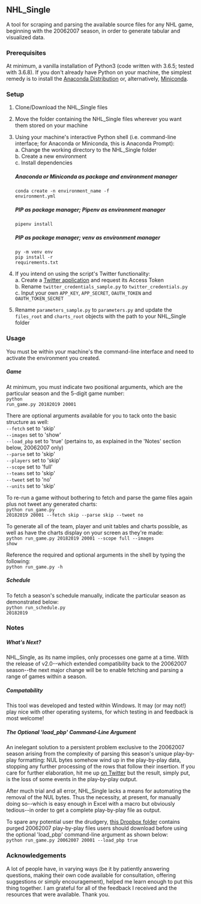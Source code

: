 ## NHL_Single
A tool for scraping and parsing the available source files for any NHL game, beginning with the 20062007 season, in order to generate tabular and visualized data.

### Prerequisites
At minimum, a vanilla installation of Python3 (code written with 3.6.5; tested with 3.6.8). If you don't already have Python on your machine, the simplest remedy is to install the <a href="https://www.anaconda.com/distribution/">Anaconda Distribution</a> or, alternatively, <a href="https://docs.conda.io/en/latest/miniconda.html">Miniconda</a>.

### Setup
1. Clone/Download the NHL_Single files
2. Move the folder containing the NHL_Single files wherever you want them stored on your machine
3. Using your machine's interactive Python shell (i.e. command-line interface; for Anaconda or Miniconda, this is Anaconda Prompt):<br>
   a. Change the working directory to the NHL_Single folder<br>
   b. Create a new environment<br>
   c. Install dependencies<br>
  
   ##### Anaconda or Miniconda as package and environment manager
   <code>conda create -n environment_name -f environment.yml</code><br>
   
   ##### PIP as package manager; Pipenv as environment manager
   <code>pipenv install</code><br>
   
   ##### PIP as package manager; venv as environment manager
   <code>py -m venv env</code><br>
   <code>pip install -r requirements.txt</code><br>      

4. If you intend on using the script's Twitter functionality:<br>
   a. Create a <a href="https://apps.twitter.com/app/new">Twitter application</a> and request its Access Token<br>
   b. Rename <code>twitter_credentials_sample.py</code> to <code>twitter_credentials.py</code><br>
   c. Input your own <code>APP_KEY</code>, <code>APP_SECRET</code>, <code>OAUTH_TOKEN</code> and <code>OAUTH_TOKEN_SECRET</code><br>

5. Rename <code>parameters_sample.py</code> to <code>parameters.py</code> and update the <code>files_root</code> and <code>charts_root</code> objects with the path to your NHL_Single folder

### Usage
You must be within your machine's the command-line interface and need to activate the environment you created.

##### Game
At minimum, you must indicate two positional arguments, which are the particular season and the 5-digit game number:<br>
<code>python run_game.py 20182019 20001</code>

There are optional arguments available for you to tack onto the basic structure as well:<br>
<code>--fetch</code> set to 'skip'<br>
<code>--images</code> set to 'show'<br>
<code>--load_pbp</code> set to 'true' (pertains to, as explained in the 'Notes' section below, 20062007 only)<br>
<code>--parse</code> set to 'skip'<br>
<code>--players</code> set to 'skip'<br>
<code>--scope</code> set to 'full'<br>
<code>--teams</code> set to 'skip'<br>
<code>--tweet</code> set to 'no'<br>
<code>--units</code> set to 'skip'<br>

To re-run a game without bothering to fetch and parse the game files again plus not tweet any generated charts:<br>
<code>python run_game.py 20182019 20001 --fetch skip --parse skip --tweet no</code>

To generate all of the team, player and unit tables and charts possible, as well as have the charts display on your screen as they're made:<br>
<code>python run_game.py 20182019 20001 --scope full --images show</code>

Reference the required and optional arguments in the shell by typing the following:<br>
<code>python run_game.py -h</code>

##### Schedule
To fetch a season's schedule manually, indicate the particular season as demonstrated below:<br>
<code>python run_schedule.py 20182019</code>

### Notes

##### What's Next?
NHL_Single, as its name implies, only processes one game at a time. With the release of v2.0--which extended compatibility back to the 20062007 season--the next major change will be to enable fetching and parsing a range of games within a season.<br>

##### Compatability
This tool was developed and tested within Windows. It may (or may not!) play nice with other operating systems, for which testing in and feedback is most welcome!

##### The Optional 'load_pbp' Command-Line Argument
An inelegant solution to a persistent problem exclusive to the 20062007 season arising from the complexity of parsing this season's unique play-by-play formatting: NUL bytes somehow wind up in the play-by-play data, stopping any further processing of the rows that follow their insertion. If you care for further elaboration, hit me up <a href="https://twitter.com/mikegallimore/">on Twitter</a> but the result, simply put, is the loss of some events in the play-by-play output.

After much trial and all error, NHL_Single lacks a means for automating the removal of the NUL bytes. Thus the necessity, at present, for manually doing so--which is easy enough in Excel with a macro but obviously tedious--in order to get a complete play-by-play file as output.

To spare any potential user the drudgery, <a href="https://www.dropbox.com/home/20062007_pbp">this Dropbox folder</a> contains purged 20062007 play-by-play files users should download before using the optional 'load_pbp' command-line argument as shown below:<br>
<code>python run_game.py 20062007 20001 --load_pbp true </code>

### Acknowledgements
A lot of people have, in varying ways (be it by patiently answering questions, making their own code available for consultation, offering suggestions or simply encouragement), helped me learn enough to put this thing together. I am grateful for all of the feedback I received and the resources that were available. Thank you.
